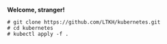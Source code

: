 **Welcome, stranger!**

    # git clone https://github.com/LTKH/kubernetes.git
    # cd kubernetes
    # kubectl apply -f .